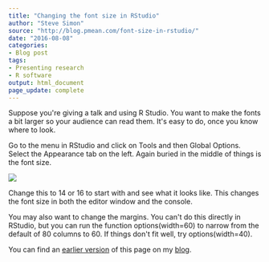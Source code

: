 ```yaml
---
title: "Changing the font size in RStudio"
author: "Steve Simon"
source: "http://blog.pmean.com/font-size-in-rstudio/"
date: "2016-08-08"
categories:
- Blog post
tags:
- Presenting research
- R software
output: html_document
page_update: complete
---
```


Suppose you're giving a talk and using R Studio. You want to make the fonts a bit larger so your audience can read them. It's easy to do, once you know where to look.

<!---More--->

Go to the menu in RStudio and click on Tools and then Global Options. Select the Appearance tab on the left. Again buried in the middle of things is the font size.

![](http://www.pmean.com/new-images/16/font-size-in-rstudio01.png)

Change this to 14 or 16 to start with and see what it looks like. This changes the font size in both the editor window and the console.

You may also want to change the margins. You can't do this directly in RStudio, but you can run the function options(width=60) to narrow from the default of 80 columns to 60. If things don't fit well, try options(width=40).

You can find an [earlier version][sim1] of this page on my [blog][sim2].

[sim1]: http://blog.pmean.com/font-size-in-rstudio/
[sim2]: http://blog.pmean.com
